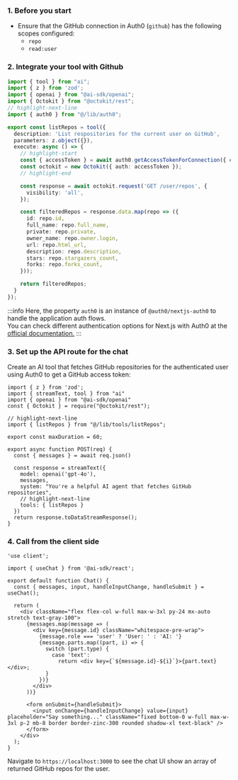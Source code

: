### 1. Before you start

- Ensure that the GitHub connection in Auth0 (`github`) has the following scopes configured:
  - `repo`
  - `read:user`

### 2. Integrate your tool with Github

```ts showLineNumbers title="./src/lib/tools/listRepos.ts"
import { tool } from "ai";
import { z } from 'zod';
import { openai } from "@ai-sdk/openai";
import { Octokit } from "@octokit/rest";
// highlight-next-line
import { auth0 } from "@/lib/auth0";

export const listRepos = tool({
  description: 'List respositories for the current user on GitHub',
  parameters: z.object({}),
  execute: async () => {
    // highlight-start
    const { accessToken } = await auth0.getAccessTokenForConnection({ connection: "github" });
    const octokit = new Octokit({ auth: accessToken });
    // highlight-end

    const response = await octokit.request('GET /user/repos', {
      visibility: 'all',
    });

    const filteredRepos = response.data.map(repo => ({
      id: repo.id,
      full_name: repo.full_name,
      private: repo.private,
      owner_name: repo.owner.login,
      url: repo.html_url,
      description: repo.description,
      stars: repo.stargazers_count,
      forks: repo.forks_count,
    }));

    return filteredRepos;
  }
});
```
:::info
Here, the property `auth0` is an instance of `@auth0/nextjs-auth0` to handle the application auth flows. <br/>
You can check different authentication options for Next.js with Auth0 at the [official documentation.](https://github.com/auth0/nextjs-auth0?tab=readme-ov-file#3-create-the-auth0-sdk-client)
:::

### 3. Set up the API route for the chat

Create an AI tool that fetches GitHub repositories for the authenticated user using Auth0 to get a GitHub access token:


```tsx showLineNumbers title="./src/app/api/chat/route.ts"
import { z } from 'zod';
import { streamText, tool } from "ai"
import { openai } from "@ai-sdk/openai"
const { Octokit } = require("@octokit/rest");

// highlight-next-line
import { listRepos } from "@/lib/tools/listRepos";

export const maxDuration = 60;

export async function POST(req) {
  const { messages } = await req.json()

  const response = streamText({
    model: openai('gpt-4o'),
    messages,
    system: "You're a helpful AI agent that fetches GitHub repositories",
    // highlight-next-line
    tools: { listRepos }
  })
  return response.toDataStreamResponse();
}
```

### 4. Call from the client side

```tsx showLineNumbers title="./src/app/page.tsx"
'use client';

import { useChat } from '@ai-sdk/react';

export default function Chat() {
  const { messages, input, handleInputChange, handleSubmit } = useChat();

  return (
    <div className="flex flex-col w-full max-w-3xl py-24 mx-auto stretch text-gray-100">
      {messages.map(message => (
        <div key={message.id} className="whitespace-pre-wrap">
          {message.role === 'user' ? 'User: ' : 'AI: '}
          {message.parts.map((part, i) => {
            switch (part.type) {
              case 'text':
                return <div key={`${message.id}-${i}`}>{part.text}</div>;
            }
          })}
        </div>
      ))}

      <form onSubmit={handleSubmit}>
        <input onChange={handleInputChange} value={input} placeholder="Say something..." className="fixed bottom-0 w-full max-w-3xl p-2 mb-8 border border-zinc-300 rounded shadow-xl text-black" />
      </form>
    </div>
  );
}
```

Navigate to `https://localhost:3000` to see the chat UI show an array of returned GitHub repos for the user.

